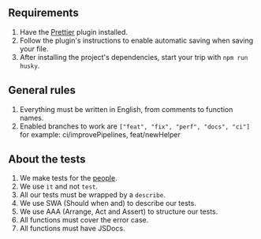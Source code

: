 ## Requirements

1. Have the [Prettier](https://marketplace.visualstudio.com/items?itemName=esbenp.prettier-vscodes) plugin installed.
2. Follow the plugin's instructions to enable automatic saving when saving your file.
3. After installing the project's dependencies, start your trip with `npm run husky`.

## General rules

1. Everything must be written in English, from comments to function names.
2. Enabled branches to work are `["feat", "fix", "perf", "docs", "ci"]` for example: ci/improvePipelines, feat/newHelper

## About the tests

1. We make tests for the [people](https://97cosas.com/programador/escribe-pruebas-para-personas.html).
2. We use `it` and not `test`.
3. All our tests must be wrapped by a `describe`.
4. We use SWA (Should when and) to describe our tests.
5. We use AAA (Arrange, Act and Assert) to structure our tests.
6. All functions must cover the error case.
7. All functions must have JSDocs.
